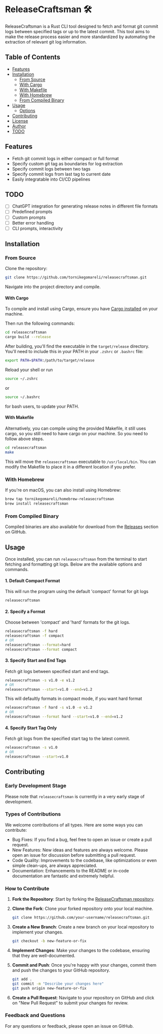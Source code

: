 # ReleaseCraftsman 🛠

ReleaseCraftsman is a Rust CLI tool designed to fetch and format git commit logs between specified tags or up to the latest commit. 
This tool aims to make the release process easier and more standardized by automating the extraction of relevant git log information.

## Table of Contents
- [Features](#features)
- [Installation](#installation)
  - [From Source](#from-source)
  - [With Cargo](#with-cargo)
  - [With Makefile](#with-makefile)
  - [With Homebrew](#with-homebrew)
  - [From Compiled Binary](#from-compiled-binary)
- [Usage](#usage)
  - [Options](#options)
- [Contributing](#contributing)
- [License](#license)
- [Author](#author)
- [TODO](#todo)

## Features

* Fetch git commit logs in either compact or full format
* Specify custom git tag as boundaries for log extraction
* Specify commit logs between two tags
* Specify commit logs from last tag to current date
* Easily integratable into CI/CD pipelines

## TODO

- [ ] ChatGPT integration for generating release notes in different file formats
- [ ] Predefined prompts
- [ ] Custom prompts
- [ ] Better error handling
- [ ] CLI prompts, interactivity

## Installation

### From Source

Clone the repository:

```bash
git clone https://github.com/tornikegomareli/releasecraftsman.git
```

Navigate into the project directory and compile.

#### With Cargo

To compile and install using Cargo, ensure you have [Cargo installed](https://doc.rust-lang.org/cargo/getting-started/installation.html) on your machine. 

Then run the following commands:
```bash
cd releasecraftsman
cargo build --release
```

After building, you'll find the executable in the `target/release` directory. You'll need to include this in your PATH in your `.zshrc` or `.bashrc` file:

```bash
export PATH=$PATH:/path/to/target/release
```
Reload your shell or run 

```bash
source ~/.zshrc
```
or

```bash
source ~/.bashrc
```
for bash users, to update your PATH.

#### With Makefile

Alternatively, you can compile using the provided Makefile, it still uses cargo, so you still need to have cargo on your machine.
So you need to follow above steps.

```bash
cd releasecraftsman
make
```

This will move the `releasecraftsman` executable to `/usr/local/bin`. You can modify the Makefile to place it in a different location if you prefer.

### With Homebrew

If you're on macOS, you can also install using Homebrew:

```bash
brew tap tornikegomareli/homebrew-releasecraftsman
brew install releasecraftsman
```

### From Compiled Binary

Compiled binaries are also available for download from the [Releases](https://github.com/tornikegomareli/releasecraftsman/releases) section on GitHub.

## Usage

Once installed, you can run `releasecraftsman` from the terminal to start fetching and formatting git logs. 
Below are the available options and commands.

#### 1. Default Compact Format

This will run the program using the default 'compact' format for git logs

```bash
releasecraftsman
```

#### 2. Specify a Format
Choose between 'compact' and 'hard' formats for the git logs.
```bash
releasecraftsman -f hard
releasecraftsman -f compact
# OR
releasecraftsman --format=hard
releasecraftsman --format compact
```
#### 3. Specify Start and End Tags
Fetch git logs between specified start and end tags.

```bash
releasecraftsman -s v1.0 -e v1.2
# OR
releasecraftsman --start=v1.0 --end=v1.2
```
This will defaultly formats in compact mode, if you want hard format

```bash
releasecraftsman -f hard -s v1.0 -e v1.2
# OR
releasecraftsman --format hard --start=v1.0 --end=v1.2
```

#### 4. Specify Start Tag Only
Fetch git logs from the specified start tag to the latest commit.

```bash
releasecraftsman -s v1.0
# OR
releasecraftsman --start=v1.0
```

## Contributing

### Early Development Stage

Please note that `releasecraftsman` is currently in a very early stage of development. 

### Types of Contributions

We welcome contributions of all types. Here are some ways you can contribute:

- Bug Fixes: If you find a bug, feel free to open an issue or create a pull request.
- New Features: New ideas and features are always welcome. Please open an issue for discussion before submitting a pull request.
- Code Quality: Improvements to the codebase, like optimizations or even simple clean-ups, are always appreciated.
- Documentation: Enhancements to the README or in-code documentation are fantastic and extremely helpful.

### How to Contribute

1. **Fork the Repository**: Start by forking the [ReleaseCraftsman repository](https://github.com/tornikegomareli/releasecraftsman).

2. **Clone the Fork**: Clone your forked repository onto your local machine.

    ```bash
    git clone https://github.com/your-username/releasecraftsman.git
    ```

3. **Create a New Branch**: Create a new branch on your local repository to implement your changes.

    ```bash
    git checkout -b new-feature-or-fix
    ```

4. **Implement Changes**: Make your changes to the codebase, ensuring that they are well-documented.

5. **Commit and Push**: Once you're happy with your changes, commit them and push the changes to your GitHub repository.

    ```bash
    git add .
    git commit -m "Describe your changes here"
    git push origin new-feature-or-fix
    ```

6. **Create a Pull Request**: Navigate to your repository on GitHub and click on "New Pull Request" to submit your changes for review.

### Feedback and Questions

For any questions or feedback, please open an issue on GitHub. 

